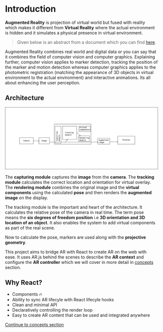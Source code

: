 # Introduction

**Augmented Reality** is projection of virtual world but fused with reality which makes it different from **Virtual Reality** where the actual environment is hidden and it simulates a physical presence in virtual environment.

> Given below is an abstract from a document which you can find [here](http://www.vtt.fi/inf/pdf/science/2012/S3.pdf).

Augmented Reality combines real world and digital data or you can say that it combines the field of computer vision and computer graphics. Explaining further, computer vision applies to marker detection, tracking the position of the marker and motion detection whereas computer graphics applies to the photometric registration (matching the appearance of 3D objects in virtual environment to the actual environment) and interactive animations. Its all about enhancing the user perception.

## Architecture

<p align="center">
  <img src="./architecture.png">
</p>

The **capturing module** captures the **image** from the **camera**. The **tracking module** calculates the correct location and orientation for virtual overlay. The **rendering module** combines the original image and the **virtual components** using the calculated **pose** and then renders the **augmented image** on the display.

The tracking module is the important and heart of the architecture. It calculates the relative pose of the camera in real time. The term pose means the **six degrees of freedom position** i.e **3D orientation and 3D location of an object**. It also enables the system to add virtual components as part of the real scene.

Now to calculate the pose, markers are used along with the **projective geometry**.

This project aims to bridge AR with React to create AR on the web with ease. It uses AR.js behind the scenes to describe the **AR context** and configure the **AR controller** which we will cover in more detail in [concepts](./concepts.md) section.

## Why React?

* Components 🔥
* Ability to sync AR lifecyle with React lifecyle hooks
* Clean and minimal API
* Declaratively controlling the render loop
* Easy to create AR content that can be used and integrated anywhere

[Continue to concepts section](./concepts.md)
